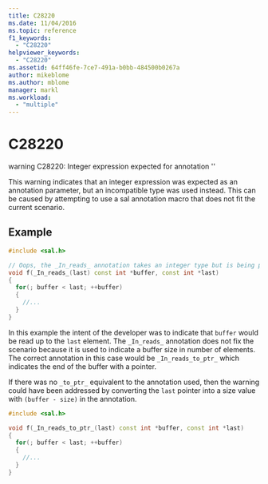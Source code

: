 ```yaml
---
title: C28220
ms.date: 11/04/2016
ms.topic: reference
f1_keywords:
  - "C28220"
helpviewer_keywords:
  - "C28220"
ms.assetid: 64ff46fe-7ce7-491a-b0bb-484500b0267a
author: mikeblome
ms.author: mblome
manager: markl
ms.workload:
  - "multiple"
---
```

# C28220
warning C28220: Integer expression expected for annotation ''

 This warning indicates that an integer expression was expected as an annotation parameter, but an incompatible type was used instead.  This can be caused by attempting to use a sal annotation macro that does not fit the current scenario.

## Example

```cpp
#include <sal.h>

// Oops, the _In_reads_ annotation takes an integer type but is being passed a pointer
void f(_In_reads_(last) const int *buffer, const int *last)
{
  for(; buffer < last; ++buffer)
  {
    //...
  }
}
```
In this example the intent of the developer was to indicate that `buffer` would be read up to the `last` element.  The `_In_reads_` annotation does not fix the scenario because it is used to indicate a buffer size in number of elements.  The correct annotation in this case would be `_In_reads_to_ptr_` which indicates the end of the buffer with a pointer.

If there was no `_to_ptr_` equivalent to the annotation used, then the warning could have been addressed by converting the `last` pointer into a size value with `(buffer - size)` in the annotation.
```cpp
#include <sal.h>

void f(_In_reads_to_ptr_(last) const int *buffer, const int *last)
{
  for(; buffer < last; ++buffer)
  {
    //...
  }
}
```
